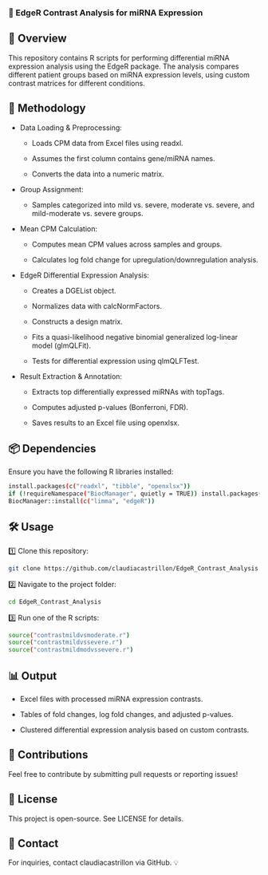 ### 🧬 EdgeR Contrast Analysis for miRNA Expression

## 📌 Overview

This repository contains R scripts for performing differential miRNA expression analysis using the EdgeR package. The analysis compares different patient groups based on miRNA expression levels, using custom contrast matrices for different conditions.

## 🔬 Methodology

- Data Loading & Preprocessing:

  - Loads CPM data from Excel files using readxl.

  - Assumes the first column contains gene/miRNA names.

  - Converts the data into a numeric matrix.

- Group Assignment:

  - Samples categorized into mild vs. severe, moderate vs. severe, and mild-moderate vs. severe groups.

- Mean CPM Calculation:

  - Computes mean CPM values across samples and groups.

  - Calculates log fold change for upregulation/downregulation analysis.

- EdgeR Differential Expression Analysis:

  - Creates a DGEList object.

  - Normalizes data with calcNormFactors.

  - Constructs a design matrix.

  - Fits a quasi-likelihood negative binomial generalized log-linear model (glmQLFit).

  - Tests for differential expression using qlmQLFTest.

- Result Extraction & Annotation:

  - Extracts top differentially expressed miRNAs with topTags.

  - Computes adjusted p-values (Bonferroni, FDR).

  - Saves results to an Excel file using openxlsx.

## 📦 Dependencies

Ensure you have the following R libraries installed:
```bash
install.packages(c("readxl", "tibble", "openxlsx"))
if (!requireNamespace("BiocManager", quietly = TRUE)) install.packages("BiocManager")
BiocManager::install(c("limma", "edgeR"))
```
## 🛠️ Usage

1️⃣ Clone this repository:
```bash
git clone https://github.com/claudiacastrillon/EdgeR_Contrast_Analysis.git
```
2️⃣ Navigate to the project folder:
```bash
cd EdgeR_Contrast_Analysis
```
3️⃣ Run one of the R scripts:
```bash
source("contrastmildvsmoderate.r")
source("contrastmildvssevere.r")
source("contrastmildmodvssevere.r")
```
## 📊 Output

- Excel files with processed miRNA expression contrasts.

- Tables of fold changes, log fold changes, and adjusted p-values.

- Clustered differential expression analysis based on custom contrasts.

## 🤝 Contributions

Feel free to contribute by submitting pull requests or reporting issues!

## 📜 License

This project is open-source. See LICENSE for details.

## 📩 Contact

For inquiries, contact claudiacastrillon via GitHub. 💡
